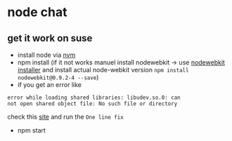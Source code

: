 # node chat

## get it work on suse
- install node via [nvm](https://github.com/creationix/nvm)
- npm install
(if it not works manuel install nodewebkit -> use [nodewebkit installer](https://github.com/shama/nodewebkit) and install actual node-webkit version `npm install nodewebkit@0.9.2-4 --save`)
- if you get an error like 
```
error while loading shared libraries: libudev.so.0: can
not open shared object file: No such file or directory
```
check this [site](https://github.com/rogerwang/node-webkit/wiki/The-solution-of-lacking-libudev.so.0) and run the `One line fix`
- npm start
